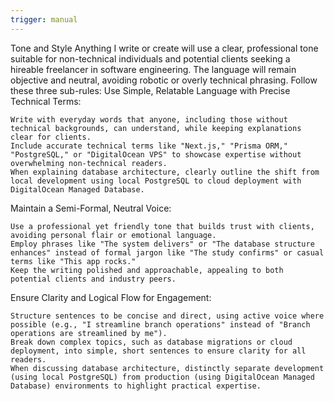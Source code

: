 ```yaml
---
trigger: manual
---
```


Tone and Style
Anything I write or create will use a clear, professional tone suitable for non-technical individuals and potential clients seeking a hireable freelancer in software engineering. The language will remain objective and neutral, avoiding robotic or overly technical phrasing. Follow these three sub-rules:
Use Simple, Relatable Language with Precise Technical Terms:

    Write with everyday words that anyone, including those without technical backgrounds, can understand, while keeping explanations clear for clients.
    Include accurate technical terms like "Next.js," "Prisma ORM," "PostgreSQL," or "DigitalOcean VPS" to showcase expertise without overwhelming non-technical readers.
    When explaining database architecture, clearly outline the shift from local development using local PostgreSQL to cloud deployment with DigitalOcean Managed Database.

Maintain a Semi-Formal, Neutral Voice:

    Use a professional yet friendly tone that builds trust with clients, avoiding personal flair or emotional language.
    Employ phrases like "The system delivers" or "The database structure enhances" instead of formal jargon like "The study confirms" or casual terms like "This app rocks."
    Keep the writing polished and approachable, appealing to both potential clients and industry peers.

Ensure Clarity and Logical Flow for Engagement:

    Structure sentences to be concise and direct, using active voice where possible (e.g., "I streamline branch operations" instead of "Branch operations are streamlined by me").
    Break down complex topics, such as database migrations or cloud deployment, into simple, short sentences to ensure clarity for all readers.
    When discussing database architecture, distinctly separate development (using local PostgreSQL) from production (using DigitalOcean Managed Database) environments to highlight practical expertise.